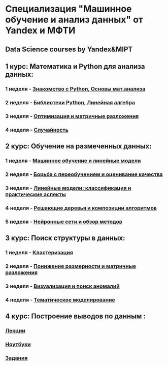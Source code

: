# Специализация "Машинное обучение и анализ данных" от Yandex и МФТИ
## Data Science courses by Yandex&MIPT

## 1 курс: Математика и Python для анализа данных:
### 1 неделя - [Знакомство с Python, Основы мат.анализа](https://github.com/bajjara/datascience_courses/tree/master/Python_and_Math/1_week)
### 2 неделя - [Библиотеки Python, Линейная алгебра](https://github.com/bajjara/datascience_courses/tree/master/Python_and_Math/2_week)
### 3 неделя - [Оптимизация и матричные разложения](https://github.com/bajjara/datascience_courses/tree/master/Python_and_Math/3_week)
### 4 неделя - [Случайность](https://github.com/bajjara/datascience_courses/tree/master/Python_and_Math/4_week)

## 2 курс: Обучение на размеченных данных:
### 1 неделя - [Машинное обучение и линейные модели](https://github.com/bajjara/datascience_courses/tree/master/Supervised_learning/1_week)
### 2 неделя - [Борьба с переобучением и оценивание качества](https://github.com/bajjara/datascience_courses/tree/master/Supervised_learning/2_week)
### 3 неделя - [Линейные модели: классификация и практические аспекты](https://github.com/bajjara/datascience_courses/tree/master/Supervised_learning/3_week)
### 4 неделя - [Решающие деревья и композиции алгоритмов](https://github.com/bajjara/datascience_courses/tree/master/Supervised_learning/4_week)
### 5 неделя - [Нейронные сети и обзор методов](https://github.com/bajjara/datascience_courses/tree/master/Supervised_learning/5_week)

## 3 курс: Поиск структуры в данных:
### 1 неделя - [Кластеризация](https://github.com/bajjara/datascience_courses/tree/master/Unsupervised_learning/1_week)
### 2 неделя - [Понижение размерности и матричные разложения](https://github.com/bajjara/datascience_courses/tree/master/Unsupervised_learning/2_week)
### 3 неделя - [Визуализация и поиск аномалий](https://github.com/bajjara/datascience_courses/tree/master/Unsupervised_learning/3_week)
### 4 неделя - [Тематическое моделирование](https://github.com/bajjara/datascience_courses/tree/master/Unsupervised_learning/4_week)

## 4 курс: Построение выводов по данным :
###  [Лекции](https://github.com/bajjara/datascience_courses/tree/master/Stats_for_data_analysis/Lectures)
###  [Ноутбуки](https://github.com/bajjara/datascience_courses/tree/master/Stats_for_data_analysis/Notebooks)
###  [Задания](https://github.com/bajjara/datascience_courses/tree/master/Stats_for_data_analysis/Homework/Churn_analysis)
